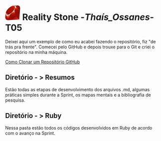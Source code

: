 #  <img src ="/Resumos/img/ruby.png"> Reality Stone -_Thaís_Ossanes_- T05

Deixei aqui um exemplo de como eu acabei fazendo o repositório, fiz "de trás pra frente". 
Comecei pelo GitHub e depois trouxe para o Git e criei o repositório na minha máquina.

<a href="https://www.alura.com.br/artigos/clonando-repositorio-git-github">Como Clonar um Repositório GitHub</a>

## Diretório - > Resumos
Estão todas as etapas de desenvolvimento dos arquivos .md, algumas práticas simples durante a Sprint, os mapas mentais e a bibliografia de pesquisa.
## Diretório - > Ruby
Nessa pasta estão todos os códigos desenvolvidos em Ruby de acordo com o avanço na Sprint.